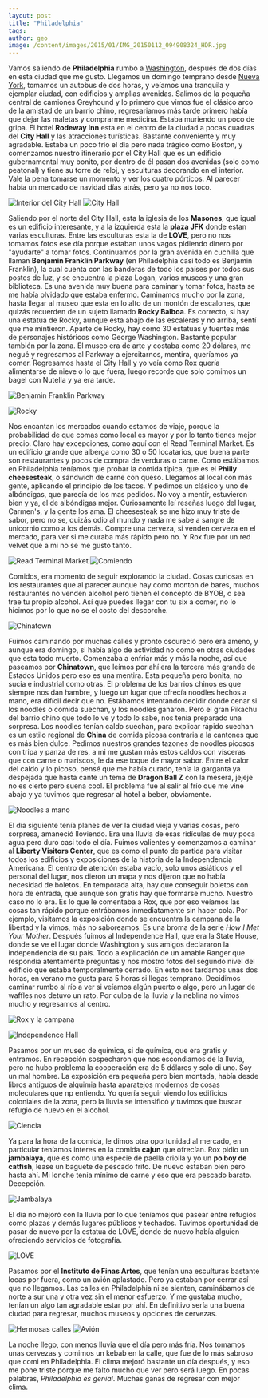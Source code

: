 ```yaml
---
layout: post
title: "Philadelphia"
tags: 
author: geo
image: /content/images/2015/01/IMG_20150112_094908324_HDR.jpg
---
```

Vamos saliendo de **Philadelphia** rumbo a [Washington](/tag/washington), después de dos días en esta ciudad que me gusto. Llegamos un domingo temprano desde [Nueva York](/tag/new-york), tomamos un autobus de dos horas, y veíamos una tranquila y ejemplar ciudad, con edificios y amplias avenidas. Salimos de la pequeña central de camiones Greyhound y lo primero que vimos fue el clásico arco de la amistad de un barrio chino, regresariamos más tarde primero había que dejar las maletas y comprarme medicina. Estaba muriendo un poco de gripa. El hotel **Rodeway Inn** esta en el centro de la ciudad a pocas cuadras del **City Hall** y las atracciones turísticas. Bastante conveniente y muy agradable. Estaba un poco frío el día pero nada trágico como Boston, y comenzamos nuestro itinerario por el City Hall que es un edificio gubernamental muy bonito, por dentro de él pasan dos avenidas (solo como peatonal) y tiene su torre de reloj, y esculturas decorando en el interior. Vale la pena tomarse un momento y ver los cuatro pórticos. Al parecer había un mercado de navidad días atrás, pero ya no nos toco. 

![Interior del City Hall](/content/images/2015/01/IMG_20150111_102736392.jpg)
![City Hall](/content/images/2015/01/IMG_20150111_103508604_HDR.jpg)

Saliendo por el norte del City Hall, esta la iglesia de los **Masones**, que igual es un edificio interesante, y a la izquierda esta la **plaza JFK** donde estan varias esculturas. Entre las esculturas esta la de **LOVE**, pero no nos tomamos fotos ese día porque estaban unos vagos pidiendo dinero por "ayudarte" a tomar fotos. Continuamos por la gran avenida en cuchilla que llaman **Benjamin Franklin Parkway** (en Philadelphia casi todo es Benjamin Franklin), la cual cuenta con las banderas de todo los países por todos sus postes de luz, y se encuentra la plaza Logan, varios museos y una gran biblioteca. Es una avenida muy buena para caminar y tomar fotos, hasta se me había olvidado que estaba enfermo. Caminamos mucho por la zona, hasta llegar al museo que esta en lo alto de un montón de escalones, que quizás recuerden de un sujeto llamado **Rocky Balboa**. Es correcto, si hay una estatua de Rocky, aunque esta abajo de las escaleras y no arriba, sentí que me mintieron. Aparte de Rocky, hay como 30 estatuas y fuentes más de personajes históricos como George Washington. Bastante popular también por la zona. El museo era de arte y costaba como 20 dólares, me negué y regresamos al Parkway a ejercitarnos, mentira, queríamos ya comer. Regresamos hasta el City Hall y yo veía como Rox quería alimentarse de nieve o lo que fuera, luego recorde que solo comimos un bagel con Nutella y ya era tarde. 

![Benjamin Franklin Parkway](/content/images/2015/01/IMG_20150111_114652295.jpg)

![Rocky](/content/images/2015/01/IMG_20150111_114319801_HDR.jpg)

Nos encantan los mercados cuando estamos de viaje, porque la probabilidad de que comas como local es mayor y por lo tanto tienes mejor precio. Claro hay excepciones, como aquí con el Read Terminal Market. Es un edificio grande que alberga como 30 o 50 locatarios, que buena parte son restaurantes y pocos de compra de verduras o carne. Como estábamos en Philadelphia teníamos que probar la comida típica, que es el **Philly cheesesteak**, o sándwich de carne con queso. Llegamos al local con más gente, aplicando el principio de los tacos. Y pedimos un clásico y uno de albóndigas, que parecía de los mas pedidos. No voy a mentir, estuvieron bien y ya, el de albóndigas mejor. Curiosamente leí reseñas luego del lugar, Carmen's, y la gente los ama. El cheesesteak se me hizo muy triste de sabor, pero no se, quizás odio al mundo y nada me sabe a sangre de unicornio como a los demás. Compre una cerveza, si venden cerveza en el mercado, para ver si me curaba más rápido pero no. Y Rox fue por un red velvet que a mi no se me gusto tanto. 

![Read Terminal Market](/content/images/2015/01/IMG-20150113-WA0000.jpg)
![Comiendo](/content/images/2015/01/IMG_20150111_131221211_HDR.jpg)

Comidos, era momento de seguir explorando la ciudad. Cosas curiosas en los restaurantes que al parecer aunque hay como monton de bares, muchos restaurantes no venden alcohol pero tienen el concepto de BYOB, o sea trae tu propio alcohol. Así que puedes llegar con tu six a comer, no lo hicimos por lo que no se el costo del descorche. 

![Chinatown](/content/images/2015/01/IMG_20150111_155754337_HDR.jpg)

Fuimos caminando por muchas calles y pronto oscureció pero era ameno, y aunque era domingo, si había algo de actividad no como en otras ciudades que esta todo muerto. Comenzaba a enfriar más y más la noche, así que paseamos por **Chinatown**, que leímos por ahí era la tercera más grande de Estados Unidos pero eso es una mentira. Esta pequeña pero bonita, no sucia e industrial como otras. El problema de los barrios chinos es que siempre nos dan hambre, y luego un lugar que ofrecía noodles hechos a mano, era difícil decir que no. Estábamos intentando decidir donde cenar si los noodles o comida suechan, y los noodles ganaron. Pero el gran Pikachu del barrio chino que todo lo ve y todo lo sabe, nos tenía preparado una sorpresa. Los noodles tenían caldo suechan, para explicar rápido suechan es un estilo regional de **China** de comida picosa contraria a la cantones que es más bien dulce. Pedimos nuestros grandes tazones de noodles picosos con tripa y panza de res, a mi me gustan más estos caldos con vísceras que con carne o mariscos, le da ese toque de mayor sabor. Entre el calor del caldo y lo picoso, pensé que me había curado, tenía la garganta ya despejada que hasta cante un tema de **Dragon Ball Z** con la mesera, jejeje no es cierto pero suena cool. El problema fue al salir al frío que me vine abajo y ya tuvimos que regresar al hotel a beber, obviamente. 

![Noodles a mano](/content/images/2015/01/IMG_20150111_181846592.jpg)

El día siguiente tenía planes de ver la ciudad vieja y varias cosas, pero sorpresa, amaneció lloviendo. Era una lluvia de esas ridículas de muy poca agua pero duro casi todo el día. Fuimos valientes y comenzamos a caminar al **Liberty Visitors Center**, que es como el punto de partida para visitar todos los edificios y exposiciones de la historia de la Independencia Americana. El centro de atención estaba vacío, solo unos asiáticos y el personal del lugar, nos dieron un mapa y nos dijeron que no había necesidad de boletos. En temporada alta, hay que conseguir boletos con hora de entrada, que aunque son gratis hay que formarse mucho. Nuestro caso no lo era. Es lo que le comentaba a Rox, que por eso veíamos las  cosas tan rápido porque entrábamos inmediatamente sin hacer cola. Por ejemplo, visitamos la exposición donde se encuentra la campana de la libertad y la vimos, más no saboreamos. Es una broma de la serie *How I Met Your Mother*. Después fuimos al Independence Hall, que era la State House, donde se ve el lugar donde Washington y sus amigos declararon la independencia de su país. Todo a explicación de un amable Ranger que respondía atentamente preguntas y nos mostro fotos del segundo nivel del edificio que estaba temporalmente cerrado. En esto nos tardamos unas dos horas, en verano me gusta para 5 horas si llegas temprano. Decidimos caminar rumbo al río a ver si veíamos algún puerto o algo, pero un lugar de waffles nos detuvo un rato. Por culpa de la lluvia y la neblina no vimos mucho y regresamos al centro.

![Rox y la campana](/content/images/2015/01/IMG_20150112_094908324_HDR-1.jpg)

![Independence Hall](/content/images/2015/01/IMG_20150112_104130896_HDR.jpg)

Pasamos por un museo de química, si de química, que era gratis y entramos.  En recepción sospecharon que nos escondiamos de la lluvia, pero no hubo problema la cooperación era de 5 dólares y solo di uno. Soy un mal hombre. La exposición era pequeña pero bien montada, había desde libros antiguos de alquimia hasta aparatejos modernos de cosas moleculares que np entiendo. Yo quería seguir viendo los edificios coloniales de la zona, pero la lluvia se intensificó y tuvimos que buscar refugio de nuevo en el alcohol. 

![Ciencia](/content/images/2015/01/IMG_20150112_115829043.jpg)

Ya para la hora de la comida, le dimos otra oportunidad al mercado, en particular teníamos interes en la comida **cajun** que ofrecían. Rox pidio un **jambalaya**, que es como una especie de paella criolla y yo un **po boy de catfish**, lease un baguete de pescado frito. De nuevo estaban bien pero hasta ahí. Mi lonche tenia mínimo de carne y eso que era pescado barato. Decepción. 

![Jambalaya](/content/images/2015/01/IMG-20150113-WA0001.jpg)

El día no mejoró con la lluvia por lo que teníamos que pasear entre refugios como plazas y demás lugares públicos y techados. Tuvimos oportunidad de pasar de nuevo por la estatua de LOVE, donde de nuevo había alguien ofreciendo servicios de fotografía. 

![LOVE](/content/images/2015/01/IMG_20150112_163540417_HDR.jpg)

Pasamos por el **Instituto de Finas Artes**, que tenían una esculturas bastante locas por fuera, como un avión aplastado. Pero ya estaban por cerrar así que no llegamos. Las calles en Philadelphia ni se sienten, caminábamos de norte a sur una y otra vez sin el menor esfuerzo. Y me gustaba mucho, tenían un algo tan agradable estar por ahí. En definitivo sería una buena ciudad para regresar, muchos museos y opciones de cervezas. 

![Hermosas calles](/content/images/2015/01/IMG_20150112_162132568_HDR.jpg)
![Avión](/content/images/2015/01/IMG_20150112_163102280_HDR.jpg)

La noche llego, con menos lluvia que el día pero más fría. Nos tomamos unas cervezas y comimos un kebab en la calle, que fue de lo más sabroso que comi en Philadelphia. El clima mejoró bastante un día después, y eso me pone triste porque me falto mucho que ver pero será luego. En pocas palabras, *Philadelphia es genial*. Muchas ganas de regresar con mejor clima. 